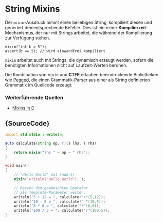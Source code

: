# String Mixins

Der `mixin`-Ausdruck nimmt einen beliebigen String, 
kompiliert diesen und generiert dementsprechende 
Befehle. Dies ist ein reiner **Kompilierzeit**-Mechanismus,
der nur mit Strings arbeitet, die während der Kompilierung
zur Verfügung stehen.

    mixin("int b = 5");
    assert(b == 5); // wird einwandfrei kompiliert

`mixin` arbeitet auch mit Strings, die dynamisch erzeugt werden,
sofern die benötigten Informationen nicht auf Laufzeit-Werten
beruhen.

Die Kombination von `mixin` und **CTFE** erlauben beeindruckende
Bibliotheken wie [Pegged](https://github.com/PhilippeSigaud/Pegged),
die einen Grammatik-Parser aus einer als String definierten 
Grammatik im Quellcode erzeugt.

### Weiterführende Quellen

- [Mixins in D](https://dlang.org/spec/template-mixin.html)

## {SourceCode}

```d
import std.stdio : writeln;

auto calculate(string op, T)(T lhs, T rhs)
{
    return mixin("lhs " ~ op ~ " rhs");
}

void main()
{
    // 'Hello World' mal anders!
    mixin(`writeln("Hello World");`);

    // Reiche den gewünschten Operator 
    // als Template-Parameter weiter.
    writeln("5 + 12 = ", calculate!"+"(5,12));
    writeln("10 - 8 = ", calculate!"-"(10,8));
    writeln("8 * 8 = ", calculate!"*"(8,8));
    writeln("100 / 5 = ", calculate!"/"(100,5));
}
```
